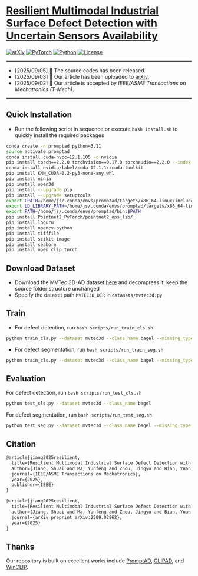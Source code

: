 # [Resilient Multimodal Industrial Surface Defect Detection with Uncertain Sensors Availability](https://svyj.github.io/MISDD-MM/)

[![arXiv](https://img.shields.io/badge/arXiv-2406.09246-df2a2a.svg?style=for-the-badge)](https://arxiv.org/abs/2509.02962)
[![PyTorch](https://img.shields.io/badge/PyTorch-2.2.0-EE4C2C.svg?style=for-the-badge&logo=pytorch)](https://pytorch.org/get-started/locally/)
[![Python](https://img.shields.io/badge/python-3.11-blue?style=for-the-badge)](https://www.python.org)
[![License](https://img.shields.io/github/license/TRI-ML/prismatic-vlms?style=for-the-badge)](LICENSE)


<hr style="border: 2px solid gray;"></hr>

- [2025/09/05] 🌟 The source codes has been released.
- [2025/09/03] 🌟 Our article has been uploaded to [arXiv](https://arxiv.org/abs/2509.02962).
- [2025/09/02] 🎉 Our article is accepted by *IEEE/ASME Transactions on Mechatronics (T-Mech)*.

<hr style="border: 2px solid gray;"></hr>

## Quick Installation

- Run the following script in sequence or execute `bash install.sh` to quickly install the required packages

```bash
conda create -n promptad python=3.11
source activate promptad
conda install cuda-nvcc=12.1.105 -c nvidia
pip install torch==2.2.0 torchvision==0.17.0 torchaudio==2.2.0 --index-url https://download.pytorch.org/whl/cu121
conda install nvidia/label/cuda-12.1.1::cuda-toolkit
pip install KNN_CUDA-0.2-py3-none-any.whl
pip install ninja
pip install open3d
pip install --upgrade pip
pip install --upgrade setuptools
export CPATH=/home/js/.conda/envs/promptad/targets/x86_64-linux/include:$CPATH
export LD_LIBRARY_PATH=/home/js/.conda/envs/promptad/targets/x86_64-linux/lib:$LD_LIBRARY_PATH
export PATH=/home/js/.conda/envs/promptad/bin:$PATH
pip install Pointnet2_PyTorch/pointnet2_ops_lib/.
pip install loguru
pip install opencv-python
pip install tifffile
pip install scikit-image
pip install seaborn
pip install open_clip_torch
```

## Download Dataset

- Download the MVTec 3D-AD dataset [here](https://www.mvtec.com/company/research/datasets/mvtec-3d-ad) and decompress it, keep the source folder structure unchanged
- Specify the dataset path `MVTEC3D_DIR` in `datasets/mvtec3d.py`

## Train

- For defect detection, run `bash scripts/run_train_cls.sh`

```bash
python train_cls.py --dataset mvtec3d --class_name bagel --missing_type both --missing_rate 0.3
```

- For defect segmentation, run `bash scripts/run_train_seg.sh`

```bash
python train_cls.py --dataset mvtec3d --class_name bagel --missing_type both --missing_rate 0.3
```

## Evaluation

For defect detection, run `bash scripts/run_test_cls.sh`

```bash
python test_cls.py --dataset mvtec3d --class_name bagel
```

For defect segmentation, run `bash scripts/run_test_seg.sh`

```bash
python test_seg.py --dataset mvtec3d --class_name bagel --missing_type both --missing_rate 0.3
```

## Citation

```tex
@article{jiang2025resilient,
  title={Resilient Multimodal Industrial Surface Defect Detection with Uncertain Sensors Availability},
  author={Jiang, Shuai and Ma, Yunfeng and Zhou, Jingyu and Bian, Yuan and Wang, Yaonan and Liu, Min},
  journal={IEEE/ASME Transactions on Mechatronics},
  year={2025},
  publisher={IEEE}
}

@article{jiang2025resilient,
  title={Resilient Multimodal Industrial Surface Defect Detection with Uncertain Sensors Availability},
  author={Jiang, Shuai and Ma, Yunfeng and Zhou, Jingyu and Bian, Yuan and Wang, Yaonan and Liu, Min},
  journal={arXiv preprint arXiv:2509.02962},
  year={2025}
}
```

## Thanks

Our repository is built on excellent works include  [PromptAD](https://github.com/FuNz-0/PromptAD), [CLIPAD](https://github.com/ByChelsea/CLIP-AD), and [WinCLIP](https://github.com/caoyunkang/WinClip).




